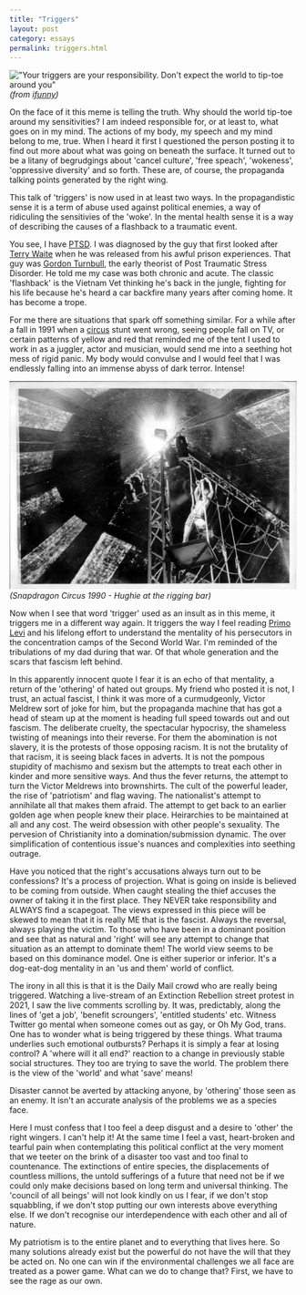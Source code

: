 ```yaml
---
title: "Triggers"
layout: post
category: essays
permalink: triggers.html
---
```


!["Your triggers are your responsibility. Don't expect the world to tip-toe around you"](https://img.ifunny.co/images/da78c5f04747b2dc6823980dae896a3ad5bd52b792749db7be49802c58759a92_1.webp)  
_(from [ifunny](https://ifunny.co/picture/your-triggers-are-your-responsibility-it-isn-t-the-world-6jJXs8jP7))_

On the face of it this meme is telling the truth. Why should the world tip-toe around my sensitivities? I am indeed responsible for, or at least to, what goes on in my mind. The actions of my body, my speech and my mind belong to me, true. When I heard it first I questioned the person posting it to find out more about what was going on beneath the surface. It turned out to be a litany of begrudgings about 'cancel culture', 'free speach', 'wokeness', 'oppressive diversity' and so forth. These are, of course, the propaganda talking points generated by the right wing.

This talk of 'triggers' is now used in at least two ways. In the propagandistic sense it is a term of abuse used against political enemies, a way of ridiculing the sensitivies of the 'woke'. In the mental health sense it is a way of describing the causes of a flashback to a traumatic event.

You see, I have [PTSD](https://en.wikipedia.org/wiki/Post-traumatic_stress_disorder). I was diagnosed by the guy that first looked after [Terry Waite](https://en.wikipedia.org/wiki/Terry_Waite) when he was released from his awful prison experiences. That guy was [Gordon Turnbull](https://en.wikipedia.org/wiki/Gordon_Turnbull), the early theorist of Post Traumatic Stress Disorder. He told me my case was both chronic and acute. The classic 'flashback' is the Vietnam Vet thinking he's back in the jungle, fighting for his life because he's heard a car backfire many years after coming home. It has become a trope.  


For me there are situations that spark off something similar. For a while after a fall in 1991 when a [circus](/pages/pix/circus.html) stunt went wrong, seeing people fall on TV, or certain patterns of yellow and red that reminded me of the tent I used to work in as a juggler, actor and musician, would send me into a seething hot mess of rigid panic. My body would convulse and I would feel that I was endlessly falling into an immense abyss of dark terror. Intense!  


![Hughie 26 years old](/assets/images/circus/hughierigging.jpg)  
_(Snapdragon Circus 1990 - Hughie at the rigging bar)_  


Now when I see that word 'trigger' used as an insult as in this meme, it triggers me in a different way again. It triggers the way I feel reading [Primo Levi](https://en.wikipedia.org/wiki/Primo_Levi) and his lifelong effort to understand the mentality of his persecutors in the concentration camps of the Second World War. I'm reminded of the tribulations of my dad during that war. Of that whole generation and the scars that fascism left behind.  


In this apparently innocent quote I fear it is an echo of that mentality, a return of the 'othering' of hated out groups. My friend who posted it is not, I trust, an actual fascist, I think it was more of a curmudgeonly, Victor Meldrew sort of joke for him, but the propaganda machine that has got a head of steam up at the moment is heading full speed towards out and out fascism. The deliberate cruelty, the spectacular hypocrisy, the shameless twisting of meanings into their reverse. For them the abomination is not slavery, it is the protests of those opposing racism. It is not the brutality of that racism, it is seeing black faces in adverts. It is not the pompous stupidity of machismo and sexism but the attempts to treat each other in kinder and more sensitive ways. And thus the fever returns, the attempt to turn the Victor Meldrews into brownshirts. The cult of the powerful leader, the rise of 'patriotism' and flag waving. The nationalist's attempt to annihilate all that makes them afraid. The attempt to get back to an earlier golden age when people knew their place. Heirarchies to be maintained at all and any cost. The weird obsession with other people's sexuality. The pervesion of Christianity into a domination/submission dynamic. The over simplification of contentious issue's nuances and complexities into seething outrage.  


Have you noticed that the right's accusations always turn out to be confessions? It's a process of projection. What is going on inside is believed to be coming from outside. When caught stealing the thief accuses the owner of taking it in the first place. They NEVER take responsibility and ALWAYS find a scapegoat. The views expressed in this piece will be skewed to mean that it is really ME that is the fascist. Always the reversal, always playing the victim.  To those who have been in a dominant position and see that as natural and 'right' will see any attempt to change that situation as an attempt to dominate them! The world view seems to be based on this dominance model. One is either superior or inferior. It's a dog-eat-dog mentality in an 'us and them' world of conflict.    


The irony in all this is that it is the Daily Mail crowd who are really being triggered. Watching a live-stream of an Extinction Rebellion street protest in 2021, I saw the live comments scrolling by. It was, predictably, along the lines of 'get a job', 'benefit scroungers', 'entitled students' etc. Witness Twitter go mental when someone comes out as gay, or Oh My God, trans. One has to wonder what is being triggered by these things. What trauma underlies such emotional outbursts? Perhaps it is simply a fear at losing control? A 'where will it all end?' reaction to a change in previously stable social structures. They too are trying to save the world. The problem there is the view of the 'world' and what 'save' means!   


Disaster cannot be averted by attacking anyone, by 'othering' those seen as an enemy. It isn't an accurate analysis of the problems we as a species face.


Here I must confess that I too feel a deep disgust and a desire to 'other' the right wingers. I can't help it! At the same time I feel a vast, heart-broken and tearful pain when contemplating this political conflict at the very moment that we teeter on the brink of a disaster too vast and too final to countenance. The extinctions of entire species, the displacements of countless millions, the untold sufferings of a future that need not be if we could only make decisions based on long term and universal thinking. The 'council of all beings' will not look kindly on us I fear, if we don't stop squabbling, if we don't stop putting our own interests above everything else. If we don't recognise our interdependence with each other and all of nature.  


My patriotism is to the entire planet and to everything that lives here. So many solutions already exist but the powerful do not have the will that they be acted on. No one can win if the environmental challenges we all face are treated as a power game. What can we do to change that? First, we have to see the rage as our own.
